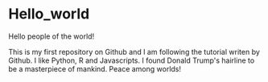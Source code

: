 # Hello_world
Hello people of the world!

This is my first repository on Github and I am following the tutorial writen by Github. I like Python, R and Javascripts. I found Donald Trump's hairline to be a masterpiece of mankind. Peace among worlds! 

